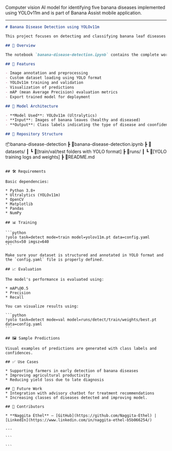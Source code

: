 Computer vision AI model for identifying five banana diseases implemented using YOLOv11m and is part of Banana Assist mobile application.

---

```markdown
# Banana Disease Detection using YOLOv11m

This project focuses on detecting and classifying banana leaf diseases using the YOLOv11m object detection model. It supports the identification of both healthy leaves and various diseases such as Panama disease, Yellow Sigatoka, and Black Sigatoka, among others using banana leaf images. This model is deployed in the mobile and web version of Banana Assist application for real time detection using a camera and image upload.

## 📌 Overview

The notebook `banana-disease-detection.ipynb` contains the complete workflow for training and evaluating a YOLOv11m model tailored to banana leaf disease classification. The model can detect multiple disease types in a single image and is optimized for accuracy and efficiency.

## 🚀 Features

- Image annotation and preprocessing
- Custom dataset loading using YOLO format
- YOLOv11m training and validation
- Visualization of predictions
- mAP (mean Average Precision) evaluation metrics
- Export trained model for deployment

## 🧠 Model Architecture

- **Model Used**: YOLOv11m (Ultralytics)
- **Input**: Images of banana leaves (healthy and diseased)
- **Output**: Class labels indicating the type of disease and coonfidences.

## 📁 Repository Structure

```

📦banana-disease-detection
┣ 📜banana-disease-detection.ipynb
┣ 📂datasets/
┃ ┗ 📜\[train/val/test folders with YOLO format]
┣ 📂runs/
┃ ┗ 📜\[YOLO training logs and weights]
┣ 📜README.md

````

## 🛠️ Requirements

Basic dependencies:

* Python 3.8+
* Ultralytics (YOLOv11m)
* OpenCV
* Matplotlib
* Pandas
* NumPy

## 📊 Training

```python
!yolo task=detect mode=train model=yolov11m.pt data=config.yaml epochs=50 imgsz=640
```

Make sure your dataset is structured and annotated in YOLO format and the `config.yaml` file is properly defined.

## 📈 Evaluation

The model's performance is evaluated using:

* mAP\@0.5
* Precision
* Recall

You can visualize results using:

```python
!yolo task=detect mode=val model=runs/detect/train/weights/best.pt data=config.yaml
```

## 🖼️ Sample Predictions

Visual examples of predictions are generated with class labels and confidences.

## ✅ Use Cases

* Supporting farmers in early detection of banana diseases
* Improving agricultural productivity
* Reducing yield loss due to late diagnosis

## 📌 Future Work
* Integration with advisory chatbot for treatment recommendations
* Increasing classes of diseases detected and improving model.

## 🤝 Contributors

* **Naggita Ethel** – [GitHub](https://github.com/Naggita-Ethel) | [LinkedIn](https://www.linkedin.com/in/naggita-ethel-b5b066254/)

---

```

```
